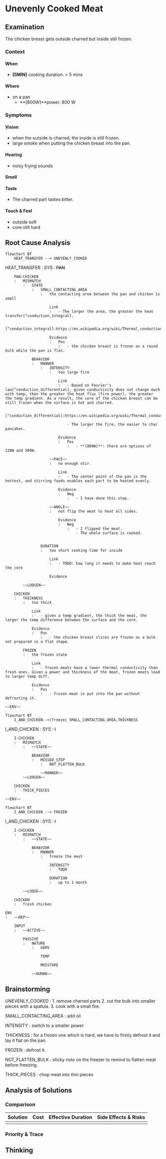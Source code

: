 # Unevenly Cooked Meat

## Examination
[problem overview]: #
[a problem can be of services or env of a system]: #

The chicken breast gets outside charred but inside still frozen.

### Context

#### When
[Specification: year, season, daytime, during & after some events, duration]: #

- **[5MIN]** cooking duration: > 5 mins

#### Where
[Localization]: #

- on a pan
    - **[800W]**power: 800 W

### Symptoms
[avoid jumping to conclusions and confirmation biases]: #
[collect evidence used by hypothesis built in the root cause analysis phrase]: #
[comparison between actuation and expectation]: #
[specification: location, degree]: #
[when direct examination is hard, we can use tools like light and magnifiers to amplify the signals]: #

#### Vision

- when the outside is charred, the inside is still frozen.
- large smoke when putting the chicken breast into the pan.

#### Hearing

- noisy frying sounds

#### Smell

#### Taste

- The charred part tastes bitter.

#### Touch & Feel

- outside soft
- core still hard

## Root Cause Analysis
[backward cause reasoning for general problems]: #
[recursive trouble shooting for engineering problems to an atomic level (build hypothesis, use evidence (examination  + unit tests))]: #

```mermaid
flowchart BT
	HEAT_TRANSFER --> UNEVENLY_COOKED
```

HEAT_TRANSFER
:   SYS
    :   ~~PAN~~

        PAN-CHICKEN
        :   MISMATCH
            :   STATE
                :   SMALL_CONTACTING_AREA
                    :   the contacting area between the pan and chicken is small

                        Link
                        :   - The larger the area, the greater the heat transfer[^conduction_integral].
                        
                            [^conduction_integral]:https://en.wikipedia.org/wiki/Thermal_conduction#Integral_form

                        Evidence
                        :   Pos 
                            :   - the chicken breast is frozen as a round bulk while the pan is flat.

                BEHAVIOR
                :   MANNER
                    :   INTENSITY
                        :   too large fire

                            Link
                            :   - Based on Fourier's law[^conduction_differential], given conductivity does not change much with temp, then the greater the heat flux (fire power), the greater the temp gradient. As a result, the core of the chicken breast can be still frozen when the surface is hot and charred.

                                [^conduction_differential]:https://en.wikipedia.org/wiki/Thermal_conduction#Differential_form
                                
                                - The larger the fire, the easier to char pancakes. 

                            Evidence
                            :   Pos
                                :   - **[800W]**: there are options of 120W and 500W.

                        ~~PACE~~
                        :   no enough stir.

                            Link
                            :   - The center point of the pan is the hottest, and stirring foods enables each part to be heated evenly.

                            Evidence
                            :   Neg
                                :   - I have done this step.

                        ~~ANGLE~~
                        :   not flip the meat to heat all sides.

                            Evidence
                            :   Neg
                                :   - I flipped the meat.
                                    - The whole surface is cooked.


                    DURATION
                    :   too short cooking time for inside

                        Link
                        :   - TODO: how long it needs to make heat reach the core

                        Evidence

            ~~LOOSEN~~

        CHICKEN
        :   THICKNESS
            :   too thick
    
                Link
                :   - given a temp gradient, the thick the meat, the larger the temp difference between the surface and the core.
    
                Evidence
                :   Pos
                    :   - the chicken breast slices are frozen as a bulk not prepared in a flat shape.

            FROZEN
            :   the frozen state

                Link
                :   - frozen meats have a lower thermal conductivity than fresh ones. Given a power and thickness of the meat, frozen meats lead to larger temp diff.

                Evidence
                :   Pos
                    :   - frozen meat is put into the pan without defrosting it.
    
    ~~ENV~~

```mermaid
flowchart BT
    I_AND_CHICKEN-->|freeze| SMALL_CONTACTING_AREA,THICKNESS
```
I_AND_CHICKEN
:   SYS
    :   ~~I~~

        I-CHICKEN
        :   MISMATCH
            :   ~~STATE~~

                BEHAVIOR
                :   MISSED_STEP
                    :   NOT_FLATTEN_BULK

                    ~~MANNER~~
            ~~LOOSEN~~

        CHICKEN
        :   THICK_PIECES

    ~~ENV~~

```mermaid
flowchart BT
    I_AND_CHICKEN --> FROZEN
```
I_AND_CHICKEN
:   SYS
    :   ~~I~~

        I-CHICKEN
        :   MISMATCH
            :   ~~STATE~~

                BEHAVIOR
                :   MANNER
                    :   freeze the meat
                        
                        INTENSITY
                        :   TODO

                        DURATION
                        :   up to 1 month    

            ~~LOOSE~~

        CHICKEN
        :   fresh chicken

    ENV
    :   ~~DEP~~

        INPUT
        :   ~~ACTIVE~~

            PASSIVE
            :   NATURE
                :   GEMS

                    TEMP

                    MOISTURE

                ~~HUMAN~~

## Brainstorming
[removal of touchable physical objects is applicable]: #
[replacement V.S repair. Localize the problem to an atomic level where fixing it components is more expensive than replacing it as a whole]: #

UNEVENLY_COOKED
:   1. remove charred parts
    2. cut the bulk into smaller pieces with a spatula.
    3. cook with a small fire.

SMALL_CONTACTING_AREA
:   add oil

INTENSITY
:   switch to a smaller power

THICKNESS
:   for a frozen one which is hard, we have to firstly defrost it and lay it flat on the pan.

FROZEN
:   defrost it.

NOT_FLATTEN_BULK
:   sticky note on the freezer to remind to flatten meat before freezing.

THICK_PIECES
:   chop meat into thin pieces


## Analysis of Solutions

### Comparison
| Solution | Cost | Effective Duration | Side Effects & Risks |
| --- | --- | --- | --- |
|||||

### Priority & Trace
[try from treatments to prevention based on time bound]: #

## Thinking
[Lessons learned from this experience]: #


